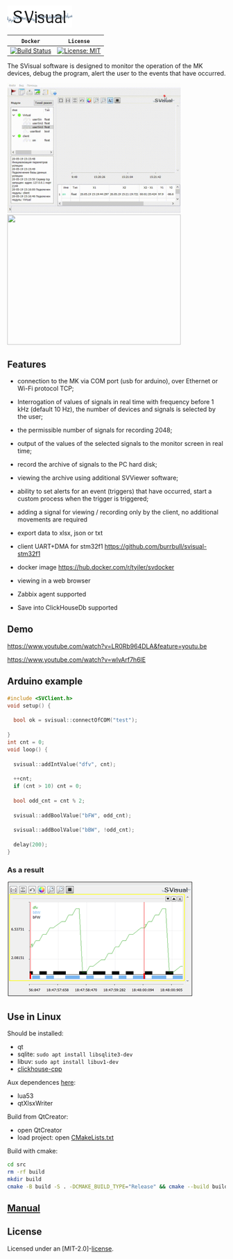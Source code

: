 <div align="left">
  <a><img src="docs/images/SVLabel.png" width = 150 height = 50 ></a><br>
</div>

| **`Docker`** | **`License`** |
|------------------|------------------|
|[![Build Status](https://travis-ci.com/Tyill/SVisual.svg?branch=master)](https://travis-ci.com/Tyill/SVisual)|[![License: MIT](https://img.shields.io/badge/License-MIT-yellow.svg)](https://opensource.org/licenses/MIT)|

The SVisual software is designed to monitor the operation of the MK devices, debug the program, alert the user to the events that have occurred.

<p float="left">
<img src="docs/images/sv-video.gif" width="400" height="300"/>
 &emsp;
<img src="docs/images/sv-web.gif" width="400" height="300"/>
</p>

## Features

* connection to the MK via COM port (usb for arduino), over Ethernet or Wi-Fi protocol TCP;

* Interrogation of values of signals in real time with frequency before 1 kHz (default 10 Hz), the number of devices and signals is selected by the user;

* the permissible number of signals for recording 2048;

* output of the values of the selected signals to the monitor screen in real time;

* record the archive of signals to the PC hard disk;

* viewing the archive using additional SVViewer software;

* ability to set alerts for an event (triggers) that have occurred, start a custom process when the trigger is triggered;

* adding a signal for viewing / recording only by the client, no additional movements are required

* export data to xlsx, json or txt

* client UART+DMA for stm32f1 https://github.com/burrbull/svisual-stm32f1

* docker image https://hub.docker.com/r/tyiler/svdocker

* viewing in a web browser

* Zabbix agent supported

* Save into ClickHouseDb supported

## Demo

https://www.youtube.com/watch?v=LR0Rb964DLA&feature=youtu.be

https://www.youtube.com/watch?v=wlvArf7h6lE

## Arduino example

```cpp
#include <SVClient.h>
void setup() {

  bool ok = svisual::connectOfCOM("test");

}
int cnt = 0;
void loop() {

  svisual::addIntValue("dfv", cnt);

  ++cnt;
  if (cnt > 10) cnt = 0;

  bool odd_cnt = cnt % 2;

  svisual::addBoolValue("bFW", odd_cnt);

  svisual::addBoolValue("bBW", !odd_cnt);

  delay(200);
}
```
### As a result
<div align="left">
  <a><img src="docs/images/example.png"></a><br>
</div>

## Use in Linux
Should be installed:
- qt
- sqlite: `sudo apt install libsqlite3-dev`
- libuv: `sudo apt install libuv1-dev`
- [clickhouse-cpp](depends/clickhouse-cpp-2.2.1.zip)

Aux dependences [here](depends/linux_deps/): 
- lua53
- qtXlsxWriter

Build from QtCreator:
- open QtCreator
- load project: open [CMakeLists.txt](src/CMakeLists.txt)  

Build with cmake:  
```bash
cd src
rm -rf build  
mkdir build  
cmake -B build -S . -DCMAKE_BUILD_TYPE="Release" && cmake --build build --parallel  
```

## [Manual](docs) 

## License
Licensed under an [MIT-2.0]-[license](LICENSE).




